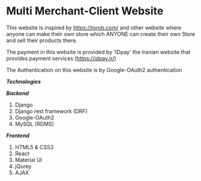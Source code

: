 # Multi Merchant-Client Website


This website is inspired by https://torob.com/ and other website where anyone
can make their own store 
which ANYONE can create their 
own Store and sell their products there.

The payment in this website is provided by 'IDpay' the Iranian website that provides payment
services (https://idpay.ir/)

The Authentication on this website is by Google-OAuth2 authentication

**_Technologies_**

***Backend***

1. Django
2. Django rest framework (DRF)
3. Google-OAuth2
4. MySQL (RDMS)


***Frontend***

1. HTML5 & CSS3
2. React
3. Material UI
4. jQurey
5. AJAX
